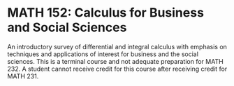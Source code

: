# MATH 152: Calculus for Business and Social Sciences

An introductory survey of differential and integral calculus with emphasis on techniques and applications of interest for business and the social sciences. This is a terminal course and not adequate preparation for MATH 232. A student cannot receive credit for this course after receiving credit for MATH 231.
